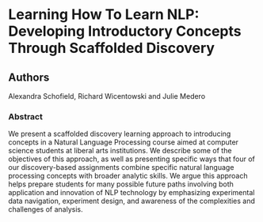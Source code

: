 # Learning How To Learn NLP: Developing Introductory Concepts Through Scaffolded Discovery

## Authors

Alexandra Schofield, Richard Wicentowski and Julie Medero

### Abstract

We present a scaffolded discovery learning approach to introducing concepts in a Natural Language Processing course aimed at computer science students at liberal arts institutions. We describe some of the objectives of this approach, as well as presenting specific ways that four of our discovery-based assignments combine specific natural language processing concepts with broader analytic skills. We argue this approach helps prepare students for many possible future paths involving both application and innovation of NLP technology by emphasizing experimental data navigation, experiment design, and awareness of the complexities and challenges of analysis.

